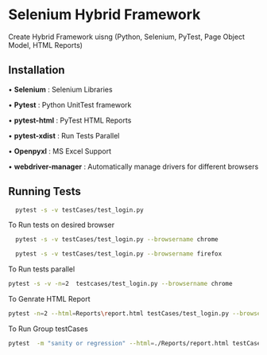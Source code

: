 


# Selenium Hybrid Framework

Create Hybrid Framework uisng (Python, Selenium, PyTest, Page Object Model, HTML Reports)




## Installation


•	**Selenium** : Selenium Libraries

•	**Pytest** : Python UnitTest framework

•	**pytest-html** : PyTest HTML Reports

•	**pytest-xdist** : Run Tests Parallel

•	**Openpyxl** : MS Excel Support

•	**webdriver-manager** : Automatically manage drivers for different browsers

## Running Tests

```bash
  pytest -s -v testCases/test_login.py
```
To Run tests on desired browser
```bash
  pytest -s -v testCases/test_login.py --browsername chrome

  pytest -s -v testCases/test_login.py --browsername firefox
```
To Run tests parallel 
```bash
pytest -s -v -n=2  testcases/test_login.py --browsername chrome

```
To Genrate HTML Report
```bash
pytest -n=2 --html=Reports\report.html testCases/test_login.py --browsername chrome

```

To Run Group testCases
```bash
pytest  -m "sanity or regression" --html=./Reports/report.html testCases/ --browsername chrome

```

    
